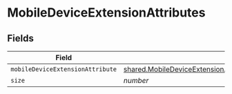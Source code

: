 # MobileDeviceExtensionAttributes


## Fields

| Field                                                                                                                                                        | Type                                                                                                                                                         | Required                                                                                                                                                     | Description                                                                                                                                                  | Example                                                                                                                                                      |
| ------------------------------------------------------------------------------------------------------------------------------------------------------------ | ------------------------------------------------------------------------------------------------------------------------------------------------------------ | ------------------------------------------------------------------------------------------------------------------------------------------------------------ | ------------------------------------------------------------------------------------------------------------------------------------------------------------ | ------------------------------------------------------------------------------------------------------------------------------------------------------------ |
| `mobileDeviceExtensionAttribute`                                                                                                                             | [shared.MobileDeviceExtensionAttributesMobileDeviceExtensionAttribute](../../models/shared/mobiledeviceextensionattributesmobiledeviceextensionattribute.md) | :heavy_minus_sign:                                                                                                                                           | N/A                                                                                                                                                          |                                                                                                                                                              |
| `size`                                                                                                                                                       | *number*                                                                                                                                                     | :heavy_minus_sign:                                                                                                                                           | N/A                                                                                                                                                          | 1                                                                                                                                                            |